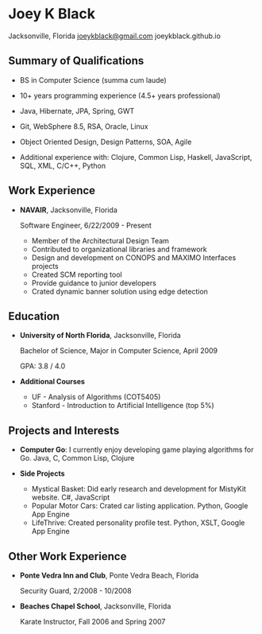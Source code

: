 Joey K Black
============

Jacksonville, Florida
joeykblack@gmail.com
joeykblack.github.io

Summary of Qualifications
-------------------------

*	BS in Computer Science (summa cum laude)

*	10+ years programming experience (4.5+ years professional)

*	Java, Hibernate, JPA, Spring, GWT

*	Git, WebSphere 8.5, RSA, Oracle, Linux

*	Object Oriented Design, Design Patterns, SOA, Agile

*	Additional experience with: Clojure, Common Lisp, Haskell, 
	JavaScript, SQL, XML, C/C++, Python

Work Experience
---------------

*	**NAVAIR**, Jacksonville, Florida

	Software Engineer, 6/22/2009 - Present

	- Member of the Architectural Design Team
	- Contributed to organizational libraries and framework
	- Design and development on CONOPS and MAXIMO Interfaces projects
	- Created SCM reporting tool
	- Provide guidance to junior developers
	- Crated dynamic banner solution using edge detection

Education
---------

*	**University of North Florida**, Jacksonville, Florida

	Bachelor of Science, Major in Computer Science, April 2009
	
	GPA: 3.8 / 4.0
	
*	**Additional Courses**

	-	UF - Analysis of Algorithms (COT5405)
	-	Stanford - Introduction to Artificial Intelligence (top 5%)

Projects and Interests
----------------------

*	**Computer Go**: I currently enjoy developing game playing algorithms for Go. 
	Java, C, Common Lisp, Clojure

*	**Side Projects**
	-	Mystical Basket: Did early research and development for MistyKit website. C#, JavaScript
	-	Popular Motor Cars: Crated car listing application. Python, Google App Engine
	-	LifeThrive: Created personality profile test. Python, XSLT, Google App Engine

Other Work Experience
---------------------

*	**Ponte Vedra Inn and Club**, Ponte Vedra Beach, Florida

	Security Guard, 2/2008 - 10/2008

*	**Beaches Chapel School**, Jacksonville, Florida

	Karate Instructor, Fall 2006 and Spring 2007
